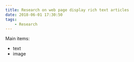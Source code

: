 ```yaml
---
title: Research on web page display rich text articles
date: 2018-06-01 17:30:50
tags:
    - Research
---
```


Main items:

- text
- image
